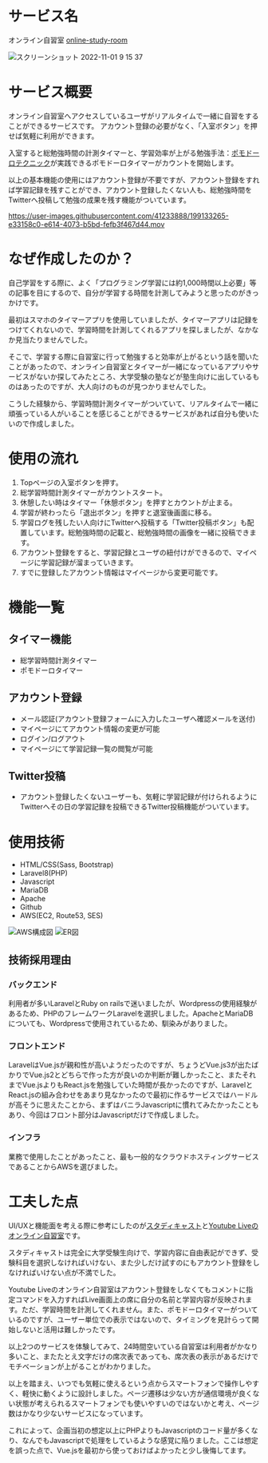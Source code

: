 # サービス名
オンライン自習室
[online-study-room](online-study-room)

![スクリーンショット 2022-11-01 9 15 37](https://user-images.githubusercontent.com/41233888/199133225-c0b078d3-c5e6-448b-9e0c-3026f196178e.png)

# サービス概要
オンライン自習室へアクセスしているユーザがリアルタイムで一緒に自習をすることができるサービスです。
アカウント登録の必要がなく、「入室ボタン」を押せば気軽に利用ができます。

入室すると総勉強時間の計測タイマーと、学習効率が上がる勉強手法：[ポモドーロテクニック](https://ja.wikipedia.org/wiki/%E3%83%9D%E3%83%A2%E3%83%89%E3%83%BC%E3%83%AD%E3%83%BB%E3%83%86%E3%82%AF%E3%83%8B%E3%83%83%E3%82%AF)が実践できるポモドーロタイマーがカウントを開始します。

以上の基本機能の使用にはアカウント登録が不要ですが、アカウント登録をすれば学習記録を残すことができ、アカウント登録したくない人も、総勉強時間をTwitterへ投稿して勉強の成果を残す機能がついています。

https://user-images.githubusercontent.com/41233888/199133265-e33158c0-e614-4073-b5bd-fefb3f467d44.mov


# なぜ作成したのか？
自己学習をする際に、よく「プログラミング学習には約1,000時間以上必要」等の記事を目にするので、自分が学習する時間を計測してみようと思ったのがきっかけです。

最初はスマホのタイマーアプリを使用していましたが、タイマーアプリは記録をつけてくれないので、学習時間を計測してくれるアプリを探しましたが、なかなか見当たりませんでした。

そこで、学習する際に自習室に行って勉強すると効率が上がるという話を聞いたことがあったので、オンライン自習室とタイマーが一緒になっているアプリやサービスがないか探してみたところ、大学受験の塾などが塾生向けに出しているものはあったのですが、大人向けのものが見つかりませんでした。

こうした経験から、学習時間計測タイマーがついていて、リアルタイムで一緒に頑張っている人がいることを感じることができるサービスがあれば自分も使いたいので作成しました。

# 使用の流れ
1. Topページの入室ボタンを押す。
2. 総学習時間計測タイマーがカウントスタート。
3. 休憩したい時はタイマー「休憩ボタン」を押すとカウントが止まる。
4. 学習が終わったら「退出ボタン」を押すと退室後画面に移る。
5. 学習ログを残したい人向けにTwitterへ投稿する「Twitter投稿ボタン」も配置しています。総勉強時間の記載と、総勉強時間の画像を一緒に投稿できます。
6. アカウント登録をすると、学習記録とユーザの紐付けができるので、マイページに学習記録が溜まっていきます。
7. すでに登録したアカウント情報はマイページから変更可能です。


# 機能一覧
## タイマー機能
- 総学習時間計測タイマー
- ポモドーロタイマー

## アカウント登録
- メール認証(アカウント登録フォームに入力したユーザへ確認メールを送付)
- マイページにてアカウント情報の変更が可能
- ログイン/ログアウト
- マイページにて学習記録一覧の閲覧が可能

## Twitter投稿
- アカウント登録したくないユーザーも、気軽に学習記録が付けられるようにTwitterへその日の学習記録を投稿できるTwitter投稿機能がついています。

# 使用技術
- HTML/CSS(Sass, Bootstrap)
- Laravel8(PHP)
- Javascript
- MariaDB
- Apache
- Github
- AWS(EC2, Route53, SES)

![AWS構成図](https://user-images.githubusercontent.com/41233888/199136548-81032c74-d65b-4388-99c1-4a80220091ed.png)
![ER図](https://user-images.githubusercontent.com/41233888/199136550-2e04fa83-7fc1-479e-9f84-9f61d42619aa.png)

## 技術採用理由
### バックエンド
利用者が多いLaravelとRuby on railsで迷いましたが、Wordpressの使用経験があるため、PHPのフレームワークLaravelを選択しました。ApacheとMariaDBについても、Wordpressで使用されているため、馴染みがありました。

### フロントエンド
LaravelはVue.jsが親和性が高いようだったのですが、ちょうどVue.js3が出たばかりでVue.js2とどちらで作った方が良いのか判断が難しかったこと、またそれまでVue.jsよりもReact.jsを勉強していた時間が長かったのですが、LaravelとReact.jsの組み合わせをあまり見なかったので最初に作るサービスではハードルが高そうに思えたことから、まずはバニラJavascriptに慣れてみたかったこともあり、今回はフロント部分はJavascriptだけで作成しました。

### インフラ
業務で使用したことがあったこと、最も一般的なクラウドホスティングサービスであることからAWSを選びました。

# 工夫した点
UI/UXと機能面を考える際に参考にしたのが[スタディキャスト](https://www.benesse.co.jp/zemi/studycast/)と[Youtube Liveのオンライン自習室](https://youtu.be/AvGbepg86JA)です。

スタディキャストは完全に大学受験生向けで、学習内容に自由表記ができず、受験科目を選択しなければいけない、また少しだけ試すのにもアカウント登録をしなければいけない点が不満でした。

Youtube Liveのオンライン自習室はアカウント登録をしなくてもコメントに指定コマンドを入力すればLive画面上の席に自分の名前と学習内容が反映されます。ただ、学習時間を計測してくれません。また、ポモドーロタイマーがついているのですが、ユーザー単位での表示ではないので、タイミングを見計らって開始しないと活用は難しかったです。

以上2つのサービスを体験してみて、24時間空いている自習室は利用者がかなり多いこと、またたとえ文字だけの席次表であっても、席次表の表示があるだけでモチベーションが上がることがわかりました。

以上を踏まえ、いつでも気軽に使えるという点からスマートフォンで操作しやすく、軽快に動くように設計しました。ページ遷移は少ない方が通信環境が良くない状態が考えられるスマートフォンでも使いやすいのではないかと考え、ページ数はかなり少ないサービスになっています。

これによって、企画当初の想定以上にPHPよりもJavascriptのコード量が多くなり、なんでもJavascriptで処理をしているような感覚に陥りました。ここは想定を誤った点で、Vue.jsを最初から使っておけばよかったと少し後悔してます。
